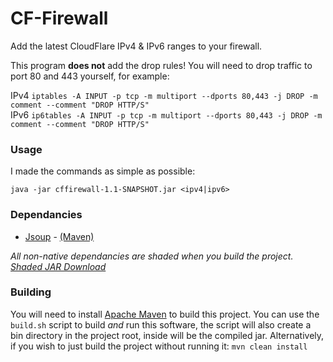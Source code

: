 # CF-Firewall

Add the latest CloudFlare IPv4 & IPv6 ranges to your firewall.

This program <b>does not</b> add the drop rules! You will need to drop traffic to port 80 and 443 yourself, for example:<br>

IPv4 `iptables -A INPUT -p tcp -m multiport --dports 80,443 -j DROP -m comment --comment "DROP HTTP/S"`<br>
IPv6 `ip6tables -A INPUT -p tcp -m multiport --dports 80,443 -j DROP -m comment --comment "DROP HTTP/S"`

### Usage

I made the commands as simple as possible:

`java -jar cffirewall-1.1-SNAPSHOT.jar <ipv4|ipv6>`

### Dependancies

* [Jsoup](https://jsoup.org/) - [(Maven)](https://mvnrepository.com/artifact/org.jsoup/jsoup/1.8.3)

<i>All non-native dependancies are shaded when you build the project.</i><br>
<i>[Shaded JAR Download](https://github.com/Matthewn7/CF-Firewall/releases/tag/1.1-SNAPSHOT)</i>

### Building

You will need to install [Apache Maven](https://maven.apache.org/) to build this project. You can use the `build.sh` script to build <i>and</i> run this software, the script will also create a bin directory in the project root, inside will be the compiled jar. Alternatively, if you wish to just build the project without running it: `mvn clean install`
